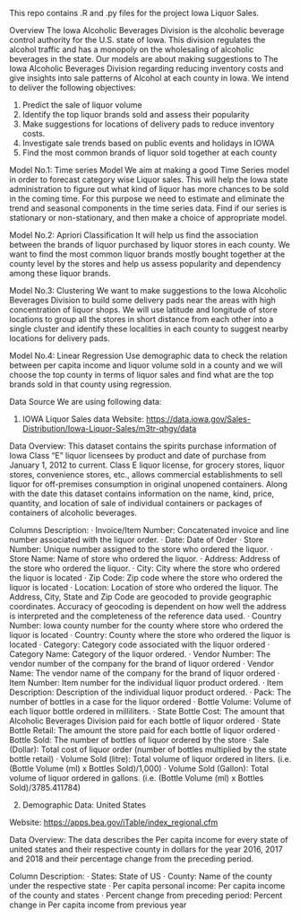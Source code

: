This repo contains .R and .py files for the project Iowa Liquor Sales.

Overview
The Iowa Alcoholic Beverages Division is the alcoholic beverage control authority for the U.S. state of Iowa. This division regulates the alcohol traffic and has a monopoly on the wholesaling of alcoholic beverages in the state.
Our models are about making suggestions to The Iowa Alcoholic Beverages Division regarding reducing inventory costs and give insights into sale patterns of Alcohol at each county in Iowa. We intend to deliver the following objectives:
1. 	Predict the sale of liquor volume
2. 	Identify the top liquor brands sold and assess their popularity
3. 	Make suggestions for locations of delivery pads to reduce inventory costs.
4. 	Investigate sale trends based on public events and holidays in IOWA
5. 	Find the most common brands of liquor sold together at each county
 
Model No.1: Time series Model
We aim at making a good Time Series model in order to  forecast category wise Liquor sales. This will help the Iowa state administration to figure out what kind of liquor has more chances to be sold in the coming time. For this purpose we need to estimate and eliminate the trend and seasonal components in the time series data. Find if our series is stationary or non-stationary, and then make a choice of appropriate model.

Model No.2: Apriori Classification
It will help us find the association between the brands of liquor purchased by liquor stores in each county. We want to find the most common liquor brands mostly bought together at the county level by the stores and help us assess popularity and dependency among these liquor brands.

Model No.3: Clustering
We want to make suggestions to the Iowa Alcoholic Beverages Division to build some delivery pads near the areas with high concentration of liquor shops. We will use latitude and longitude of store locations to group all the stores in short distance from each other into a single cluster and identify these localities in each county to suggest nearby locations for delivery pads.

Model No.4: Linear Regression
Use demographic data to check the relation between per capita income and liquor volume sold in a county and we will choose the top county in terms of liquor sales and find what are the top brands sold in that county using regression.

Data Source
We are using following data:
1. IOWA Liquor Sales data
Website: https://data.iowa.gov/Sales-Distribution/Iowa-Liquor-Sales/m3tr-qhgy/data
           
Data Overview:
This dataset contains the spirits purchase information of Iowa Class “E” liquor licensees by product and date of purchase from January 1, 2012 to current. Class E liquor license, for grocery stores, liquor stores, convenience stores, etc., allows commercial establishments to sell liquor for off-premises consumption in original unopened containers.
Along with the date this dataset contains information on the name, kind, price, quantity, and location of sale of individual containers or packages of containers of alcoholic beverages.
 
Columns Description:
·   Invoice/Item Number: Concatenated invoice and line number associated with the liquor order.
·   Date: Date of Order
·   Store Number: Unique number assigned to the store who ordered the liquor.
·   Store Name: Name of store who ordered the liquor.
·   Address: Address of the store who ordered the liquor.
·   City: City where the store who ordered the liquor is located
·   Zip Code: Zip code where the store who ordered the liquor is located
·   Location: Location of store who ordered the liquor. The Address, City, State and Zip Code are geocoded to provide geographic coordinates. Accuracy of geocoding is dependent on how well the address is interpreted and the completeness of the reference data used.
·   Country Number: Iowa county number for the county where store who ordered the liquor is located
·   Country: County where the store who ordered the liquor is located
·   Category: Category code associated with the liquor ordered
·   Category Name: Category of the liquor ordered.
·   Vendor Number: The vendor number of the company for the brand of liquor ordered
·   Vendor Name: The vendor name of the company for the brand of liquor ordered
·   Item Number: Item number for the individual liquor product ordered.
·   Item Description: Description of the individual liquor product ordered.
·   Pack: The number of bottles in a case for the liquor ordered
·   Bottle Volume: Volume of each liquor bottle ordered in milliliters.
·   State Bottle Cost: The amount that Alcoholic Beverages Division paid for each bottle of liquor ordered
·   State Bottle Retail: The amount the store paid for each bottle of liquor ordered
·   Bottle Sold: The number of bottles of liquor ordered by the store
·   Sale (Dollar): Total cost of liquor order (number of bottles multiplied by the state bottle retail)
·   Volume Sold (litre): Total volume of liquor ordered in liters. (i.e. (Bottle Volume (ml) x Bottles Sold)/1,000)
·   Volume Sold (Gallon): Total volume of liquor ordered in gallons. (i.e. (Bottle Volume (ml) x Bottles Sold)/3785.411784)

2. Demographic Data: United States

Website: https://apps.bea.gov/iTable/index_regional.cfm

Data Overview:
The data describes the Per capita income for every state of united states and their respective county in dollars for the year 2016, 2017 and 2018 and their percentage change from the preceding period.
 
Column Description:
·  States: State of US
·  County: Name of the county under the respective state
·  Per capita personal income: Per capita income of the county and states
·  Percent change from preceding period: Percent change in Per capita income from previous year